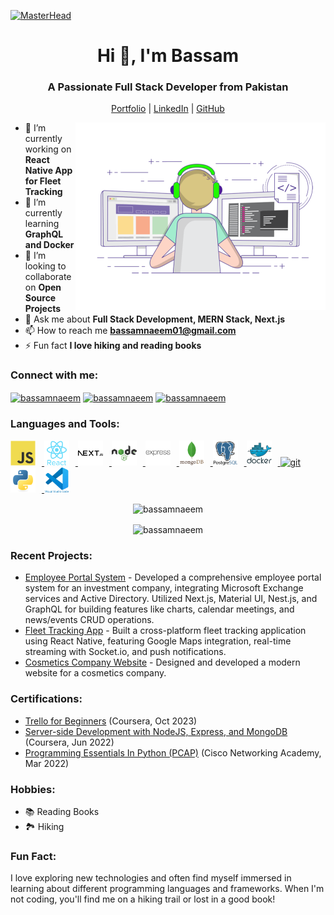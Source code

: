 [![MasterHead](https://raw.githubusercontent.com/sagar-viradiya/sagar-viradiya/master/resources/banner.png)](https://bassamnaeem.me)
<h1 align="center">Hi 👋, I'm Bassam</h1>
<h3 align="center">A Passionate Full Stack Developer from Pakistan</h3>

<p align="center">
  <a href="https://www.bassamnaeem.me" target="_blank">Portfolio</a> |
  <a href="https://linkedin.com/in/bassamnaeem" target="_blank">LinkedIn</a> |
  <a href="https://github.com/Bassamnaeem" target="_blank">GitHub</a>
</p>

<img align="right" alt="Coding" width="400" src="https://raw.githubusercontent.com/devSouvik/devSouvik/master/gif3.gif">

- 🔭 I’m currently working on **React Native App for Fleet Tracking**
- 🌱 I’m currently learning **GraphQL and Docker**
- 👯 I’m looking to collaborate on **Open Source Projects**
- 💬 Ask me about **Full Stack Development, MERN Stack, Next.js**
- 📫 How to reach me **bassamnaeem01@gmail.com**
- ⚡ Fun fact **I love hiking and reading books**

<h3 align="left">Connect with me:</h3>
<p align="left">
  <a href="https://linkedin.com/in/bassamnaeem" target="_blank"><img align="center" src="https://raw.githubusercontent.com/rahuldkjain/github-profile-readme-generator/master/src/images/icons/Social/linked-in-alt.svg" alt="bassamnaeem" height="30" width="40" /></a>
  <a href="https://github.com/Bassamnaeem" target="_blank"><img align="center" src="https://raw.githubusercontent.com/rahuldkjain/github-profile-readme-generator/master/src/images/icons/Social/github-alt.svg" alt="bassamnaeem" height="30" width="40" /></a>
  <a href="https://www.bassamnaeem.me" target="_blank"><img align="center" src="https://raw.githubusercontent.com/rahuldkjain/github-profile-readme-generator/master/src/images/icons/Social/globe.svg" alt="bassamnaeem" height="30" width="40" /></a>
</p>

<h3 align="left">Languages and Tools:</h3>
<p align="left"> 
  <a href="https://developer.mozilla.org/en-US/docs/Web/JavaScript" target="_blank" rel="noreferrer">
    <img src="https://raw.githubusercontent.com/devicons/devicon/master/icons/javascript/javascript-original.svg" alt="javascript" width="40" height="40" style="margin-right: 10px;"/>
  </a> 
  <a href="https://reactjs.org/" target="_blank" rel="noreferrer">
    <img src="https://raw.githubusercontent.com/devicons/devicon/master/icons/react/react-original-wordmark.svg" alt="react" width="40" height="40" style="margin-right: 10px;"/>
  </a> 
  <a href="https://nextjs.org/" target="_blank" rel="noreferrer">
    <img src="https://raw.githubusercontent.com/devicons/devicon/master/icons/nextjs/nextjs-original-wordmark.svg" alt="nextjs" width="40" height="40" style="margin-right: 10px;"/>
  </a> 
  <a href="https://nodejs.org" target="_blank" rel="noreferrer">
    <img src="https://raw.githubusercontent.com/devicons/devicon/master/icons/nodejs/nodejs-original-wordmark.svg" alt="nodejs" width="40" height="40" style="margin-right: 10px;"/>
  </a> 
  <a href="https://expressjs.com" target="_blank" rel="noreferrer">
    <img src="https://raw.githubusercontent.com/devicons/devicon/master/icons/express/express-original-wordmark.svg" alt="express" width="40" height="40" style="margin-right: 10px;"/>
  </a> 
  <a href="https://www.mongodb.com/" target="_blank" rel="noreferrer">
    <img src="https://raw.githubusercontent.com/devicons/devicon/master/icons/mongodb/mongodb-original-wordmark.svg" alt="mongodb" width="40" height="40" style="margin-right: 10px;"/>
  </a> 
  <a href="https://www.postgresql.org" target="_blank" rel="noreferrer">
    <img src="https://raw.githubusercontent.com/devicons/devicon/master/icons/postgresql/postgresql-original-wordmark.svg" alt="postgresql" width="40" height="40" style="margin-right: 10px;"/>
  </a> 
  <a href="https://www.docker.com/" target="_blank" rel="noreferrer">
    <img src="https://raw.githubusercontent.com/devicons/devicon/master/icons/docker/docker-original-wordmark.svg" alt="docker" width="40" height="40" style="margin-right: 10px;"/>
  </a> 
  <a href="https://git-scm.com/" target="_blank" rel="noreferrer">
    <img src="https://www.vectorlogo.zone/logos/git-scm/git-scm-icon.svg" alt="git" width="40" height="40" style="margin-right: 10px;"/>
  </a> 
  <a href="https://www.python.org" target="_blank" rel="noreferrer">
    <img src="https://raw.githubusercontent.com/devicons/devicon/master/icons/python/python-original.svg" alt="python" width="40" height="40" style="margin-right: 10px;"/>
  </a> 
  <a href="https://visualstudio.microsoft.com/" target="_blank" rel="noreferrer">
    <img src="https://raw.githubusercontent.com/devicons/devicon/master/icons/vscode/vscode-original-wordmark.svg" alt="vscode" width="40" height="40" style="margin-right: 10px;"/>
  </a>
</p>

<p align="center">
  <img align="center" src="https://github-readme-stats.vercel.app/api/top-langs?username=bassamnaeem&show_icons=true&locale=en&layout=compact&theme=dark" alt="bassamnaeem" />
</p>

<p align="center">
  <img align="center" src="https://github-readme-streak-stats.herokuapp.com/?user=bassamnaeem&theme=dark" alt="bassamnaeem" />
</p>

<h3 align="left">Recent Projects:</h3>
<ul>
  <li><a href="https://example.com">Employee Portal System</a> - Developed a comprehensive employee portal system for an investment company, integrating Microsoft Exchange services and Active Directory. Utilized Next.js, Material UI, Nest.js, and GraphQL for building features like charts, calendar meetings, and news/events CRUD operations.</li>
  <li><a href="https://example.com">Fleet Tracking App</a> - Built a cross-platform fleet tracking application using React Native, featuring Google Maps integration, real-time streaming with Socket.io, and push notifications.</li>
  <li><a href="https://cosmetic-landing-page.vercel.app/">Cosmetics Company Website</a> - Designed and developed a modern website for a cosmetics company.</li>
</ul>

<h3 align="left">Certifications:</h3>
<ul>
  <li><a href="https://www.coursera.org/account/accomplishments/certificate/7JD2E6ZHUBML">Trello for Beginners</a> (Coursera, Oct 2023)</li>
  <li><a href="https://www.coursera.org/account/accomplishments/certificate/HY43KYDAWRSQ">Server-side Development with NodeJS, Express, and MongoDB</a> (Coursera, Jun 2022)</li>
  <li><a href="https://www.credly.com/badges/your-badge-id">Programming Essentials In Python (PCAP)</a> (Cisco Networking Academy, Mar 2022)</li>
</ul>

<h3 align="left">Hobbies:</h3>
<ul>
  <li>📚 Reading Books</li>
  <li>🏞️ Hiking</li>
</ul>

<h3 align="left">Fun Fact:</h3>
<p>
  I love exploring new technologies and often find myself immersed in learning about different programming languages and frameworks. When I'm not coding, you'll find me on a hiking trail or lost in a good book!
</p>
